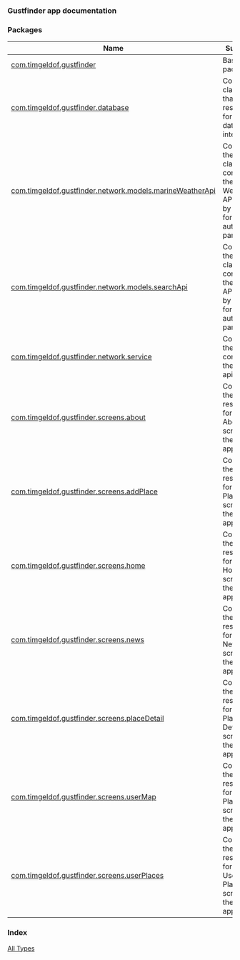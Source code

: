 ### Gustfinder app documentation

### Packages

| Name | Summary |
|---|---|
| [com.timgeldof.gustfinder](com.timgeldof.gustfinder/index.md) | Base package |
| [com.timgeldof.gustfinder.database](com.timgeldof.gustfinder.database/index.md) | Contains classes that are responsible for database interaction |
| [com.timgeldof.gustfinder.network.models.marineWeatherApi](com.timgeldof.gustfinder.network.models.marine-weather-api/index.md) | Contains the data classes concerning the Marine Weather API used by moshi for automatic parsing |
| [com.timgeldof.gustfinder.network.models.searchApi](com.timgeldof.gustfinder.network.models.search-api/index.md) | Contains the data classes concerning the Search API used by moshi for automatic parsing |
| [com.timgeldof.gustfinder.network.service](com.timgeldof.gustfinder.network.service/index.md) | Contains the classes concerning the retrofit api service |
| [com.timgeldof.gustfinder.screens.about](com.timgeldof.gustfinder.screens.about/index.md) | Contains the classes responsible for the About screen in the application |
| [com.timgeldof.gustfinder.screens.addPlace](com.timgeldof.gustfinder.screens.add-place/index.md) | Contains the classes responsible for the Add Place screen in the application |
| [com.timgeldof.gustfinder.screens.home](com.timgeldof.gustfinder.screens.home/index.md) | Contains the classes responsible for the Home screen in the application |
| [com.timgeldof.gustfinder.screens.news](com.timgeldof.gustfinder.screens.news/index.md) | Contains the classes responsible for the News screen in the application |
| [com.timgeldof.gustfinder.screens.placeDetail](com.timgeldof.gustfinder.screens.place-detail/index.md) | Contains the classes responsible for the Place Detail screen in the application |
| [com.timgeldof.gustfinder.screens.userMap](com.timgeldof.gustfinder.screens.user-map/index.md) | Contains the classes responsible for the My Places screen in the application |
| [com.timgeldof.gustfinder.screens.userPlaces](com.timgeldof.gustfinder.screens.user-places/index.md) | Contains the classes responsible for the User Places screen in the application |

### Index

[All Types](alltypes/index.md)
